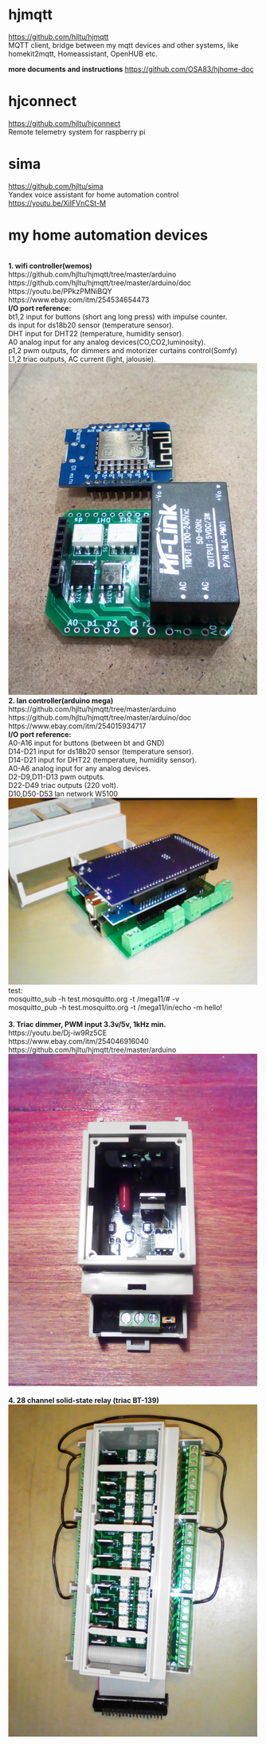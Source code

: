 # hjmqtt
https://github.com/hjltu/hjmqtt
<br> MQTT client, bridge between my mqtt devices and other systems, like homekit2mqtt, Homeassistant, OpenHUB etc.

**more documents and instructions**
https://github.com/OSA83/hjhome-doc

# hjconnect
https://github.com/hjltu/hjconnect
<br> Remote telemetry system  for raspberry pi

# sima
https://github.com/hjltu/sima
<br>Yandex voice assistant for home automation control
<br>https://youtu.be/XiIFVnCSt-M

# my home automation devices
<br>
<b>1. wifi controller(wemos)</b>
<br>https://github.com/hjltu/hjmqtt/tree/master/arduino
<br>https://github.com/hjltu/hjmqtt/tree/master/arduino/doc
<br>https://youtu.be/PPkzPMNiBQY
<br>https://www.ebay.com/itm/254534654473
<br><b>I/O port reference:</b>
<br>bt1,2   input for buttons (short ang long press) with impulse counter.
<br>ds      input for ds18b20 sensor (temperature sensor).
<br>DHT     input for DHT22 (temperature, humidity sensor).
<br>A0      analog input for any analog devices(CO,CO2,luminosity).
<br>p1,2    pwm outputs, for dimmers and motorizer curtains control(Somfy) 
<br>L1,2    triac outputs, AC current (light, jalousie).
<br><img src="img/wemos.jpg" width="500">
<br>
<b>2. lan controller(arduino mega)</b>
<br>https://github.com/hjltu/hjmqtt/tree/master/arduino
<br>https://github.com/hjltu/hjmqtt/tree/master/arduino/doc
<br>https://www.ebay.com/itm/254015934717
<br><b>I/O port reference:</b>
<br>A0-A16           input for buttons (between bt and GND)
<br>D14-D21          input for ds18b20 sensor (temperature sensor).
<br>D14-D21          input for DHT22 (temperature, humidity sensor).
<br>A0-A6            analog input for any analog devices.
<br>D2-D9,D11-D13    pwm outputs.
<br>D22-D49          triac outputs (220 volt).
<br>D10,D50-D53      lan network W5100
<br><img src="img/mega.jpg" width="500">
test: 
<br>mosquitto_sub -h test.mosquitto.org -t /mega11/# -v
<br>mosquitto_pub -h test.mosquitto.org -t /mega11/in/echo -m hello!
<br>
<br><b>3. Triac dimmer, PWM input 3.3v/5v, 1kHz min.</b>
<br>https://youtu.be/Dj-iw9Rz5CE
<br>https://www.ebay.com/itm/254046916040
<br>https://github.com/hjltu/hjmqtt/tree/master/arduino
<br><img src="img/pwm-dimmer.jpg" width="500">
<br><br>
<b>4. 28 channel solid-state relay (triac BT-139)</b>
<br><img src="img/28-channel.jpg" width="500">
